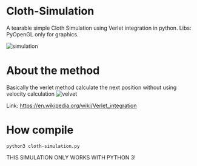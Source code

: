 # Cloth-Simulation
A tearable simple Cloth Simulation using Verlet integration in python.
Libs: PyOpenGL only for graphics.

![simulation](https://s7.gifyu.com/images/cloth-simulation.out.20200821-170450.gif)

# About the method
Basically the verlet method calculate the next position without using velocity calculation
![velvet](https://adeveloper-image-host.s3.us-east-2.amazonaws.com/cloth-simulation.gif)

Link: https://en.wikipedia.org/wiki/Verlet_integration


# How compile

``` python3 cloth-simulation.py ```

THIS SIMULATION ONLY WORKS WITH PYTHON 3!
